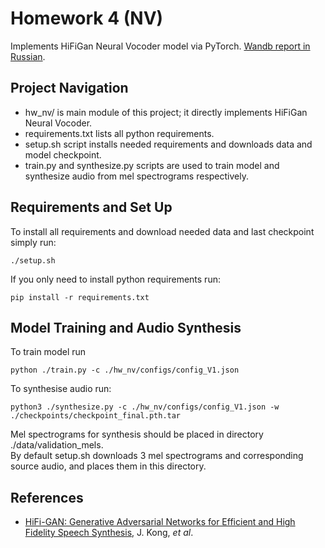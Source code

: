 # Homework 4 (NV)

Implements HiFiGan Neural Vocoder model via PyTorch. [Wandb report in Russian](https://wandb.ai/dlishudi/NV/reports/HiFiGAN--VmlldzozMTk5OTIx?accessToken=i4k1y187bdobkabkp54s0lr5ylt7p5h03plua2rhjwt1i73bcmf9qp3ypq7w59na).

## Project Navigation

* hw_nv/ is main module of this project; it directly implements HiFiGan Neural Vocoder.
* requirements.txt lists all python requirements.
* setup.sh script installs needed requirements and downloads data and model checkpoint.
* train.py and synthesize.py scripts are used to train model and synthesize audio from mel spectrograms respectively.

## Requirements and Set Up
To install all requirements and download needed data and last checkpoint simply run:
```
./setup.sh
```
If you only need to install python requirements run:
```
pip install -r requirements.txt
```

## Model Training and Audio Synthesis
To train model run 
```
python ./train.py -c ./hw_nv/configs/config_V1.json
```
To synthesise audio run:
```
python3 ./synthesize.py -c ./hw_nv/configs/config_V1.json -w ./checkpoints/checkpoint_final.pth.tar
```
Mel spectrograms for synthesis should be placed in directory ./data/validation_mels.\
By default setup.sh downloads 3 mel spectrograms and corresponding source audio, and places them in this directory.

## References
- [HiFi-GAN: Generative Adversarial Networks for Efficient and High Fidelity Speech Synthesis](https://arxiv.org/abs/2010.05646), J. Kong, *et al*.
